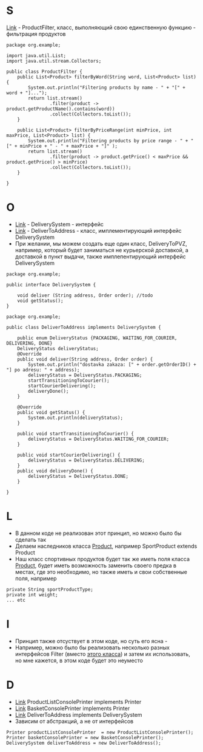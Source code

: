 # S
[Link](/src/main/java/org/example/ProductFilter.java) - ProductFilter, класс, выполняющий свою единственную функцию - фильтрация продуктов
```
package org.example;

import java.util.List;
import java.util.stream.Collectors;

public class ProductFilter {
    public List<Product> filterByWord(String word, List<Product> list) {
        System.out.println("Filtering products by name - " + "[" + word + "]...");
        return list.stream()
                .filter(product -> product.getProductName().contains(word))
                .collect(Collectors.toList());
    }

    public List<Product> filterByPriceRange(int minPrice, int maxPrice, List<Product> list) {
        System.out.println("Filtering products by price range - " + "[" + minPrice + " - " + maxPrice + "]" );
        return list.stream()
                .filter(product -> product.getPrice() < maxPrice && product.getPrice() > minPrice)
                .collect(Collectors.toList());
    }

}
```
# O
- [Link](/src/main/java/org/example/DeliverySystem.java) - DeliverySystem - интерфейс
- [Link](/src/main/java/org/example/DeliverToAddress.java) - DeliverToAddress - класс, имплементирующий интерфейс DeliverySystem
- При желании, мы можем создать еще один класс, DeliveryToPVZ, например, который будет заниматься не курьерской доставкой, а доставкой в пункт выдачи, также имплепентирующий интерфейс DeliverySystem
```
package org.example;

public interface DeliverySystem {

    void deliver (String address, Order order); //todo
    void getStatus();
}
```
```
package org.example;

public class DeliverToAddress implements DeliverySystem {

    public enum DeliveryStatus {PACKAGING, WAITING_FOR_COURIER, DELIVERING, DONE}
    DeliveryStatus deliveryStatus;
    @Override
    public void deliver(String address, Order order) {
        System.out.println("dostavka zakaza: [" + order.getOrderID() + "] po adresu: " + address);
        deliveryStatus = DeliveryStatus.PACKAGING;
        startTransitioningToCourier();
        startCourierDelivering();
        deliveryDone();
    }

    @Override
    public void getStatus() {
        System.out.println(deliveryStatus);
    }

    public void startTransitioningToCourier() {
        deliveryStatus = DeliveryStatus.WAITING_FOR_COURIER;
    }

    public void startCourierDelivering() {
        deliveryStatus = DeliveryStatus.DELIVERING;
    }
    public void deliveryDone() {
        deliveryStatus = DeliveryStatus.DONE;
    }

}
```
# L
- В данном коде не реализован этот принцип, но можно было бы сделать так
- Делаем наследников класса [Product](/src/main/java/org/example/Product.java), например SportProduct extends Product
- Наш класс спортивных продуктов будет так же иметь поля класса [Product](/src/main/java/org/example/Product.java), будет иметь возможность заменить своего предка в местах, где это необходимо, но также иметь и свои собственные поля, например
```
private String sportProductType;
private int weight;
... etc
```
# I
- Принцип также отсуствует в этом коде, но суть его ясна -
- Например, можно было бы реализовать несколько разных интерфейсов Filter (вместо [этого класса](/src/main/java/org/example/ProductFilter.java)) и затем их использовать, но мне кажется, в этом коде будет это неуместо
# D
- [Link](/src/main/java/org/example/ProductListConsolePrinter.java) ProductListConsolePrinter implements Printer
- [Link](/src/main/java/org/example/BasketConsolePrinter.java) BasketConsolePrinter implements Printer
- [Link](/src/main/java/org/example/DeliverToAddress.java) DeliverToAddress implements DeliverySystem
- Зависим от абстракций, а не от интерфейсов
```
Printer productListConsolePrinter  = new ProductListConsolePrinter();
Printer basketConsolePrinter = new BasketConsolePrinter();
DeliverySystem deliverToAddress = new DeliverToAddress();
```

